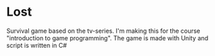 # Lost
Survival game based on the tv-series. I'm making this for the course "introduction to game programming". The game is made with Unity and script is written in C#
